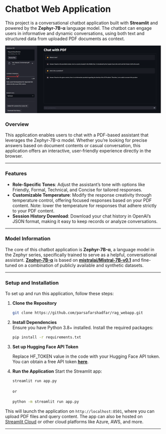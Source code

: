 
# Chatbot Web Application

This project is a conversational chatbot application built with **Streamlit** and powered by the **Zephyr-7B-α** language model. The chatbot can engage users in informative and dynamic conversations, using both text and structured data from uploaded PDF documents as context.

![An overview of the the RAG Webapp: upload PDF, Ask questions.](./Screenshot.png)

### Overview

This application enables users to chat with a PDF-based assistant that leverages the Zephyr-7B-α model. Whether you’re looking for precise answers based on document contents or casual conversation, this application offers an interactive, user-friendly experience directly in the browser.

---

### Features

- **Role-Specific Tones**: Adjust the assistant’s tone with options like Friendly, Formal, Technical, and Concise for tailored responses.
- **Customizable Temperature**: Modify the response creativity through temperature control, offering focused responses based on your PDF content. Note: lower the temperature for responses that adhere strictly to your PDF content.
- **Session History Download**: Download your chat history in OpenAI’s JSON format, making it easy to keep records or analyze conversations.

---

### Model Information

The core of this chatbot application is **Zephyr-7B-α**, a language model in the Zephyr series, specifically trained to serve as a helpful, conversational assistant. [**Zephyr-7B-α**](https://huggingface.co/HuggingFaceH4/zephyr-7b-alpha) is based on [**mistralai/Mistral-7B-v0.1**](https://huggingface.co/mistralai/Mistral-7B-v0.1) and fine-tuned on a combination of publicly available and synthetic datasets. 

---

### Setup and Installation

To set up and run this application, follow these steps:

1. **Clone the Repository**
   ```bash
   git clone https://github.com/parsafarshadfar/rag_webapp.git
   ```

2. **Install Dependencies**  
   Ensure you have Python 3.8+ installed. Install the required packages:
   ```bash
   pip install -r requirements.txt
   ```

3. **Set up Hugging Face API Token**

   Replace HF_TOKEN value in the code with your Hugging Face API token. You can obtain a free API token [**here**](https://huggingface.co/settings/tokens/). 

5. **Run the Application**
   Start the Streamlit app:
   ```bash
   streamlit run app.py

   or 

   python -m streamlit run app.py
   ```

This will launch the application on `http://localhost:8501`, where you can upload PDF files and query content. The app can also be hosted on [Streamlit Cloud](https://share.streamlit.io/) or other cloud platforms like Azure, AWS, and more.

---

